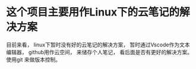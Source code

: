 # 这个项目主要用作Linux下的云笔记的解决方案
目前来看， linux下暂时没有好的云笔记的解决方案， 暂时通过Vscode作为文本编辑器， github用作云空间， 来储存个人笔记， 看后面是否有更好的解决方案。 
使用git 来做版本控制。